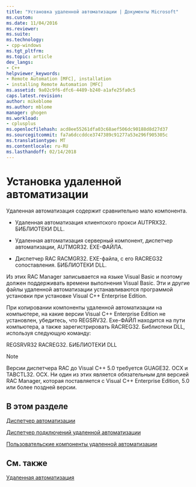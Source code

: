 ```yaml
---
title: "Установка удаленной автоматизации | Документы Microsoft"
ms.custom: 
ms.date: 11/04/2016
ms.reviewer: 
ms.suite: 
ms.technology:
- cpp-windows
ms.tgt_pltfrm: 
ms.topic: article
dev_langs:
- C++
helpviewer_keywords:
- Remote Automation [MFC], installation
- installing Remote Automation [MFC]
ms.assetid: 9a02c9f6-dfc6-4489-b240-a1afe25fa0c5
caps.latest.revision: 
author: mikeblome
ms.author: mblome
manager: ghogen
ms.workload:
- cplusplus
ms.openlocfilehash: acd8ee55261dfa03c68aef506dc90188d8d27d37
ms.sourcegitcommit: fa7a6dccddce3747389c91277a53e296f905305c
ms.translationtype: MT
ms.contentlocale: ru-RU
ms.lasthandoff: 02/14/2018
---
```

# <a name="remote-automation-installation"></a>Установка удаленной автоматизации
Удаленная автоматизация содержит сравнительно мало компонента.  
  
-   Удаленная автоматизация клиентского прокси AUTPRX32. БИБЛИОТЕКИ DLL.  
  
-   Удаленная автоматизация серверный компонент, диспетчер автоматизации, AUTMGR32. EXE-ФАЙЛА.  
  
-   Диспетчер RAC RACMGR32. EXE-файла, с его RACREG32 сопоставления. БИБЛИОТЕКИ DLL.  
  
 Из этих RAC Manager записывается на языке Visual Basic и поэтому должен поддерживать времени выполнения Visual Basic. Эти и другие файлы удаленной автоматизации устанавливаются программой установки при установке Visual C++ Enterprise Edition.  
  
 При копировании компоненты удаленной автоматизации на компьютере, на какие версии Visual C++ Enterprise Edition не установлен, убедитесь, что REGSRV32. Exe-ФАЙЛ находится на пути компьютера, а также зарегистрировать RACREG32. Библиотеки DLL, используя следующую команду:  
  
 REGSRVR32 RACREG32. БИБЛИОТЕКИ DLL  
  
> [!NOTE]
>  Версии диспетчера RAC до Visual C++ 5.0 требуется GUAGE32. OCX и TABCTL32. OCX. Ни один из этих является обязательным для версией RAC Manager, которая поставляется с Visual C++ Enterprise Edition, 5.0 или более поздней версии.  
  
## <a name="in-this-section"></a>В этом разделе  
 [Диспетчер автоматизации](../mfc/automation-manager-mfc.md)  
  
 [Диспетчер подключений удаленной автоматизации](../mfc/remote-automation-connection-manager.md)  
  
 [Пользовательские компоненты удаленной автоматизации](../mfc/remote-automation-user-components.md)  
  
## <a name="see-also"></a>См. также  
 [Удаленная автоматизация](../mfc/remote-automation.md)

